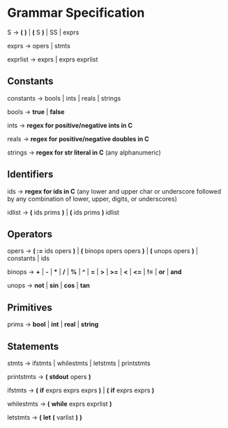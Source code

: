 Grammar Specification
=====================
S -> __(__ __)__ | __(__ S __)__ | SS | exprs

exprs -> opers | stmts

exprlist -> exprs | exprs exprlist

Constants
---------
constants -> bools | ints | reals | strings

bools -> __true__ | __false__

ints -> __regex for positive/negative ints in C__

reals -> __regex for positive/negative doubles in C__

strings -> __regex for str literal in C__ (any alphanumeric)

Identifiers
-----------
ids -> __regex for ids in C__ (any lower and upper char or underscore followed by any combination of lower, upper, digits, or underscores)

idlist -> __(__ ids prims __)__ | __(__ ids prims __)__ idlist

Operators
---------
opers -> __( :=__ ids opers __)__ | __(__ binops opers opers __)__ | __(__ unops opers __)__ | constants | ids

binops -> __+__ | __-__ | __*__ | __/__ | __%__ | __^__ | __=__ | __>__ | __>=__ | __<__ | __<=__ | __!=__ | __or__ | __and__

unops -> __not__ | __sin__ | __cos__ | __tan__

Primitives
----------
prims -> __bool__ | __int__ | __real__ | __string__

Statements
----------
stmts -> ifstmts | whilestmts | letstmts | printstmts

printstmts -> __(__ __stdout__ opers __)__

ifstmts -> __(__ __if__ exprs exprs exprs __)__ | __(__ __if__ exprs exprs __)__

whilestmts -> __(__ __while__ exprs exprlist __)__

letstmts -> __(__ __let__ __(__ varlist __)__ __)__
